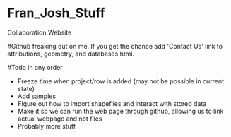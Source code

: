 # Fran_Josh_Stuff
Collaboration Website

#Github freaking out on me. If you get the chance add 'Contact Us' link to attributions, geometry, and databases.html.

#Todo in any order
  - Freeze time when project/row is added (may not be possible in current state)
  - Add samples
  - Figure out how to import shapefiles and interact with stored data
  - Make it so we can run the web page through github, allowing us to link actual webpage and not files
  - Probably more stuff
